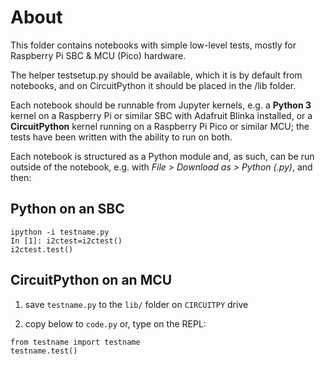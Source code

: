 # About

This folder contains notebooks with simple low-level tests, mostly for Raspberry Pi SBC & MCU (Pico) hardware.

The helper testsetup.py should be available, which it is by default from notebooks, and on CircuitPython it should be placed in the /lib folder.

Each notebook should be runnable from Jupyter kernels, e.g. a **Python 3** kernel on a Raspberry Pi or similar SBC with Adafruit Blinka installed, or a **CircuitPython** kernel running on a Raspberry Pi Pico or similar MCU; the tests have been written with the ability to run on both.

Each notebook is structured as a Python module and, as such, can be run outside of the notebook, e.g. with *File > Download as > Python (.py)*, and then:

## Python on an SBC

```
ipython -i testname.py
In [1]: i2ctest=i2ctest()
i2ctest.test()
```

## CircuitPython on an MCU

1. save `testname.py` to the `lib/` folder on `CIRCUITPY` drive

2. copy below to `code.py` or, type on the REPL:
```
from testname import testname
testname.test()
```

